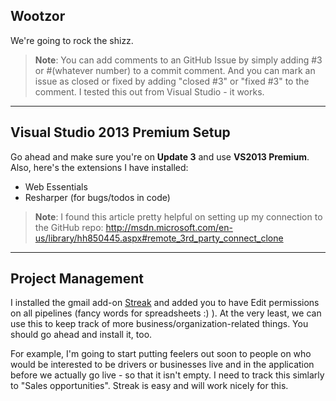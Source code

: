 Wootzor
-----

We're going to rock the shizz.

>**Note**: You can add comments to an GitHub Issue by simply adding #3 or #(whatever number) to a commit comment.  And you can mark an issue as closed or fixed by adding "closed #3" or "fixed #3" to the comment.  I tested this out from Visual Studio - it works.

----------
Visual Studio 2013 Premium Setup
-------------

Go ahead and make sure you're on **Update 3** and use **VS2013 Premium**.  Also, here's the extensions I have installed:

* Web Essentials
* Resharper (for bugs/todos in code)

> **Note**: I found this article pretty helpful on setting up my connection to the GitHub repo: http://msdn.microsoft.com/en-us/library/hh850445.aspx#remote_3rd_party_connect_clone

-------
Project Management
---

I installed the gmail add-on [Streak](https://www.streak.com/ "Streak") and added you to have Edit permissions on all pipelines (fancy words for spreadsheets :) ).  At the very least, we can use this to keep track of more business/organization-related things.   You should go ahead and install it, too. 

For example, I'm going to start putting feelers out soon to people on who would be interested to be drivers or businesses live and in the application before we actually go live - so that it isn't empty.  I need to track this simlarly to "Sales opportunities".  Streak is easy and will work nicely for this.
